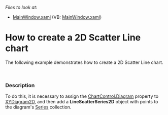 <!-- default file list -->
*Files to look at*:

* [MainWindow.xaml](./CS/ScatterLine2DChart/MainWindow.xaml) (VB: [MainWindow.xaml](./VB/ScatterLine2DChart/MainWindow.xaml))
<!-- default file list end -->
# How to create a 2D  Scatter Line chart


<p>The following example demonstrates how to create a 2D Scatter Line chart.</p><br />



<h3>Description</h3>

<p>To do this, it is necessary to assign the <a href="http://documentation.devexpress.dev/#WPF/DevExpressXpfChartsChartControl_Diagramtopic"><u>ChartControl.Diagram</u></a> property to <a href="http://documentation.devexpress.dev/#WPF/clsDevExpressXpfChartsXYDiagram2Dtopic"><u>XYDiagram2D</u></a>, and then add a  <strong>LineScatter</strong><strong>Series2D</strong> object with points to the diagram&#39;s <a href="http://documentation.devexpress.com/#WPF/DevExpressXpfChartsDiagram_Seriestopic"><u>Series</u></a> collection. </p><p></p>

<br/>



